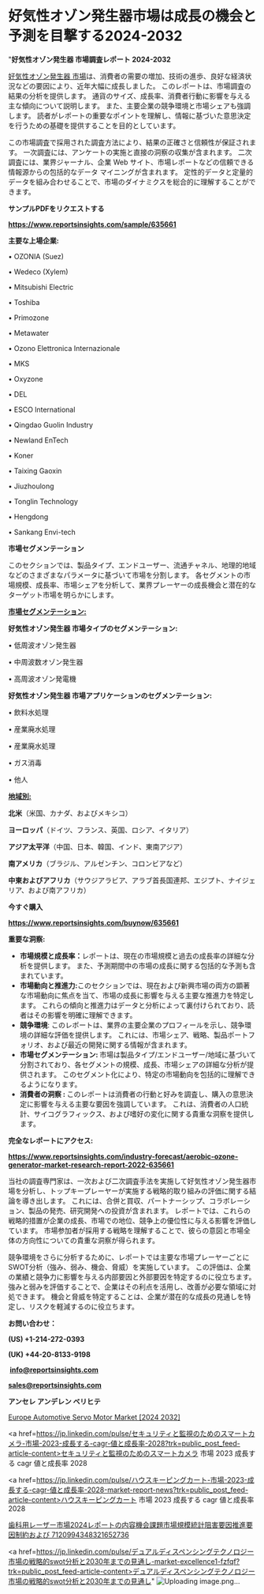 # 好気性オゾン発生器市場は成長の機会と予測を目撃する2024-2032

"<strong>好気性オゾン発生器 市場調査レポート 2024-2032</strong>

<a href=https://www.reportsinsights.com/sample/635661>好気性オゾン発生器 市場</a>は、消費者の需要の増加、技術の進歩、良好な経済状況などの要因により、近年大幅に成長しました。 このレポートは、市場調査の結果の分析を提供します。 通貨のサイズ、成長率、消費者行動に影響を与える主な傾向について説明します。 また、主要企業の競争環境と市場シェアも強調します。 読者がレポートの重要なポイントを理解し、情報に基づいた意思決定を行うための基礎を提供することを目的としています。

この市場調査で採用された調査方法により、結果の正確さと信頼性が保証されます。 一次調査には、アンケートの実施と直接の洞察の収集が含まれます。 二次調査には、業界ジャーナル、企業 Web サイト、市場レポートなどの信頼できる情報源からの包括的なデータ マイニングが含まれます。 定性的データと定量的データを組み合わせることで、市場のダイナミクスを総合的に理解することができます。

<strong><b>サンプルPDFをリクエストする</b></strong>

<a href=https://www.reportsinsights.com/sample/635661><strong><u>https://www.reportsinsights.com/sample/635661</u></strong></a>

<strong>主要な上場企業:</strong>

• OZONIA (Suez)

• Wedeco (Xylem)

• Mitsubishi Electric

• Toshiba

• Primozone

• Metawater

• Ozono Elettronica Internazionale

• MKS

• Oxyzone

• DEL

• ESCO lnternational

• Qingdao Guolin Industry

• Newland EnTech

• Koner

• Taixing Gaoxin

• Jiuzhoulong

• Tonglin Technology

• Hengdong

• Sankang Envi-tech

<strong>市場セグメンテーション</strong>

このセクションでは、製品タイプ、エンドユーザー、流通チャネル、地理的地域などのさまざまなパラメータに基づいて市場を分割します。 各セグメントの市場規模、成長率、市場シェアを分析して、業界プレーヤーの成長機会と潜在的なターゲット市場を明らかにします。

<strong><u>市場セグメンテーション</u></strong><strong><u>:</u></strong>

<strong>好気性オゾン発生器 市場タイプのセグメンテーション:</strong>

• 低周波オゾン発生器

• 中周波数オゾン発生器

• 高周波オゾン発電機

<strong>好気性オゾン発生器 市場アプリケーションのセグメンテーション:</strong>

• 飲料水処理

• 産業廃水処理

• 産業廃水処理

• ガス消毒

• 他人

<strong><u>地域別</u></strong><strong><u>:</u></strong>

<strong>北米</strong>（米国、カナダ、およびメキシコ）

<strong>ヨーロッパ</strong>（ドイツ、フランス、英国、ロシア、イタリア）

<strong>アジア太平洋</strong>（中国、日本、韓国、インド、東南アジア）

<strong>南アメリカ</strong>（ブラジル、アルゼンチン、コロンビアなど）

<strong>中東およびアフリカ</strong>（サウジアラビア、アラブ首長国連邦、エジプト、ナイジェリア、および南アフリカ）

<strong>今すぐ購入</strong>

<a href=https://www.reportsinsights.com/buynow/635661><strong><u>https://www.reportsinsights.com/buynow/635661</u></strong></a>

<strong>重要な洞察:</strong>
<ul>
  <li><strong>市場規模と成長率：</strong>レポートは、現在の市場規模と過去の成長率の詳細な分析を提供します。 また、予測期間中の市場の成長に関する包括的な予測も含まれています。</li>
  <li><strong>市場動向と推進力:</strong>このセクションでは、現在および新興市場の両方の顕著な市場動向に焦点を当て、市場の成長に影響を与える主要な推進力を特定します。 これらの傾向と推進力はデータと分析によって裏付けられており、読者はその影響を明確に理解できます。</li>
  <li><strong>競争環境</strong>: このレポートは、業界の主要企業のプロフィールを示し、競争環境の詳細な評価を提供します。 これには、市場シェア、戦略、製品ポートフォリオ、および最近の開発に関する情報が含まれます。</li>
  <li><strong>市場セグメンテーション: </strong>市場は製品タイプ/エンドユーザー/地域に基づいて分割されており、各セグメントの規模、成長、市場シェアの詳細な分析が提供されます。 このセグメント化により、特定の市場動向を包括的に理解できるようになります。</li>
  <li><strong>消費者の洞察 : </strong>このレポートは消費者の行動と好みを調査し、購入の意思決定に影響を与える主要な要因を強調しています。 これは、消費者の人口統計、サイコグラフィックス、および嗜好の変化に関する貴重な洞察を提供します。</li>
</ul>
<strong>完全なレポートにアクセス:</strong>

<a href=https://www.reportsinsights.com/industry-forecast/aerobic-ozone-generator-market-research-report-2022-635661><strong><u><b>https://www.reportsinsights.com/industry-forecast/aerobic-ozone-generator-market-research-report-2022-635661</b></u></strong></a>

当社の調査専門家は、一次および二次調査手法を実施して好気性オゾン発生器市場を分析し、トップキープレーヤーが実施する戦略的取り組みの評価に関する結論を導き出します。 これには、合併と買収、パートナーシップ、コラボレーション、製品の発売、研究開発への投資が含まれます。 レポートでは、これらの戦略的措置が企業の成長、市場での地位、競争上の優位性に与える影響を評価しています。 市場参加者が採用する戦略を理解することで、彼らの意図と市場全体の方向性についての貴重な洞察が得られます。

競争環境をさらに分析するために、レポートでは主要な市場プレーヤーごとにSWOT分析（強み、弱み、機会、脅威）を実施しています。 この評価は、企業の業績と競争力に影響を与える内部要因と外部要因を特定するのに役立ちます。 強みと弱みを評価することで、企業はその利点を活用し、改善が必要な領域に対処できます。 機会と脅威を特定することは、企業が潜在的な成長の見通しを特定し、リスクを軽減するのに役立ちます。

<strong>お問い合わせ：</strong>

<strong>(US) +1-214-272-0393</strong>

<strong>(UK) +44-20-8133-9198</strong>

<strong> </strong><a href=info@reportsinsights.com><strong><u>info@reportsinsights.com</u></strong></a>

<a href=sales@reportsinsights.com><strong><u>sales@reportsinsights.com</u></strong></a>

<strong>アンセレ アンデレン ベリヒテ</strong>

<a href=https://www.linkedin.com/pulse/europe-automotive-servo-motor-market-in-depth-fk4mf/>Europe Automotive Servo Motor Market [2024 2032]</a>

<a href=https://jp.linkedin.com/pulse/セキュリティと監視のためのスマートカメラ-市場-2023-成長する-cagr-値と成長率-2028?trk=public_post_feed-article-content>セキュリティと監視のためのスマートカメラ 市場 2023 成長する cagr 値と成長率 2028</a>

<a href=https://jp.linkedin.com/pulse/ハウスキーピングカート-市場-2023-成長する-cagr-値と成長率-2028-market-report-news?trk=public_post_feed-article-content>ハウスキーピングカート 市場 2023 成長する cagr 値と成長率 2028</a>

<a href=https://www.linkedin.com/pulse/歯科用レーザー市場2024レポートの内容機会課題市場規模統計阻害要因推進要因制約および-7120994348321652736/>歯科用レーザー市場2024レポートの内容機会課題市場規模統計阻害要因推進要因制約および 7120994348321652736</a>

<a href=https://jp.linkedin.com/pulse/デュアルディスペンシングテクノロジー市場の戦略的swot分析と2030年までの見通し-market-excellence1-fzfqf?trk=public_post_feed-article-content>デュアルディスペンシングテクノロジー市場の戦略的swot分析と2030年までの見通し</a>"
![Uploading image.png…]()
